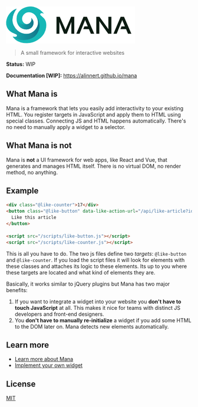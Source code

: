![Mana](/packages/docs/src/.vuepress/public/brand-350.png)

> A small framework for interactive websites

**Status:** WIP

**Documentation [WIP]:** https://alinnert.github.io/mana

## What Mana is

Mana is a framework that lets you easily add interactivity to your existing HTML. You register targets in JavaScript and apply them to HTML using special classes. Connecting JS and HTML happens automatically. There's no need to manually apply a widget to a selector.

## What Mana is not

Mana is **not** a UI framework for web apps, like React and Vue, that generates and manages HTML itself. There is no virtual DOM, no render method, no anything.

## Example

~~~ html
<div class="@like-counter">17</div>
<button class="@like-button" data-like-action-url="/api/like-article?id=123">
  Like this article
</button>

<script src="/scripts/like-button.js"></script>
<script src="/scripts/like-counter.js"></script>
~~~

This is all you have to do. The two js files define two *targets*: `@like-button` and `@like-counter`. If you load the script files it will look for elements with these classes and attaches its logic to these elements. Its up to you where these targets are located and what kind of elements they are.

Basically, it works similar to jQuery plugins but Mana has two major benefits:

1. If you want to integrate a widget into your website you **don't have to touch JavaScript** at all. This makes it nice for teams with distinct JS developers and front-end designers.
1. You **don't have to manually re-initialize** a widget if you add some HTML to the DOM later on. Mana detects new elements automatically.

## Learn more

- [Learn more about Mana](/introduction/)
- [Implement your own widget](/docs/)

## License

[MIT](https://github.com/alinnert/mana/blob/master/LICENSE)
